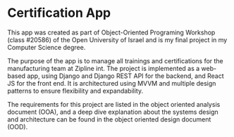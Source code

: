# Certification App
This app was created as part of Object-Oriented Programing Workshop (class #20586) of the Open University of Israel and is my final project in my Computer Science degree.

The purpose of the app is to manage all trainings and certifications for the manufacturing team at Zipline int.
The project is implemented as a web-based app, using Django and Django REST API for the backend, and React JS for the front end.
It is architectured using MVVM and multiple design patterns to ensure flexibility and expandability. 

The requirements for this project are listed in the object oriented analysis document (OOA), and a deep dive explanation about the systems design and architecture can be found in the object oriented design document (OOD).
